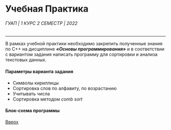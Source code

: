 <a id="anchor"></a>
# Учебная Практика
###### ГУАП | 1 КУРС 2 СЕМЕСТР | 2022
---
В рамках учебной практики необходимо закрепить полученные знания по C++ на дисциплине ___«Основы программирования»___ и в соответствии с вариантом задания написать программу для сортировки и анализа текстовых данных.
#### __Параметры варианта задания__
* Символы кириллицы
* Сортировка слов по алфавиту, по возрастанию
* Учитывать числа
* Сортировка методом _comb sort_
#### __Блок-схема программы__


[Вверх](#anchor)
